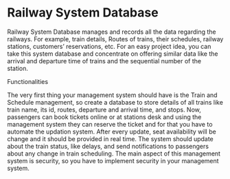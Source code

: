 # Railway System Database
Railway System Database manages and records all the data regarding the railways. For example, train details, Routes of trains, their schedules, railway stations, customers’ reservations, etc. For an easy project idea, you can take this system database and concentrate on offering similar data like the arrival and departure time of trains and the sequential number of the station.

Functionalities

The very first thing your management system should have is the Train and Schedule management, so create a database to store details of all trains like train name, its id, routes, departure and arrival time, and stops.
Now, passengers can book tickets online or at stations desk and using the management system they can reserve the ticket and for that you have to automate the updation system.
After every update, seat availability will be change and it should be provided in real time.
The system should update about the train status, like delays, and send notifications to passengers about any change in train scheduling.
The main aspect of this management system is security, so you have to implement security in your management system.
